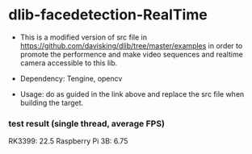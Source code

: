 # dlib-facedetection-RealTime
- This is a modified version of src file in https://github.com/davisking/dlib/tree/master/examples
in order to promote the performence and make video sequences and realtime camera accessible to this lib.

- Dependency: Tengine, opencv

- Usage: do as guided in the link above and replace the src file when building the target.

### test result (single thread, average FPS)
 RK3399: 22.5
 Raspberry Pi 3B: 6.75
